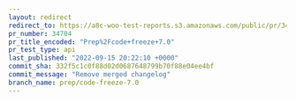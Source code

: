 ```yaml
---
layout: redirect
redirect_to: https://a8c-woo-test-reports.s3.amazonaws.com/public/pr/34704/api/index.html
pr_number: 34704
pr_title_encoded: "Prep%2Fcode+freeze+7.0"
pr_test_type: api
last_published: "2022-09-15 20:22:10 +0000"
commit_sha: 332f5c1c0f88d02d0687648799b70f88e04ee4bf
commit_message: "Remove merged changelog"
branch_name: prep/code-freeze-7.0
---
```

